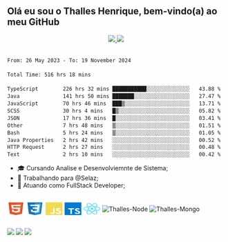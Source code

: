 ## Olá eu sou o Thalles Henrique, bem-vindo(a) ao meu GitHub

<div align="center">
  <a href="https://github.com/Thalles-HsA">
  <img height="180em" src="https://github-readme-stats.vercel.app/api?username=Thalles-HsA&show_icons=true&theme=radical&include_all_commits=true&count_private=true"/>
  <img height="180em" src="https://github-readme-stats.vercel.app/api/top-langs/?username=Thalles-HsA&exclude_repo=github-readme-stats,Pong,Freeway-JS&langs_count=5&theme=radical"/>
</div><br>
  
  <!--START_SECTION:waka-->

```txt
From: 26 May 2023 - To: 19 November 2024

Total Time: 516 hrs 18 mins

TypeScript        226 hrs 32 mins ███████████░░░░░░░░░░░░░░   43.88 %
Java              141 hrs 50 mins ███████░░░░░░░░░░░░░░░░░░   27.47 %
JavaScript        70 hrs 46 mins  ███▒░░░░░░░░░░░░░░░░░░░░░   13.71 %
SCSS              30 hrs 4 mins   █▒░░░░░░░░░░░░░░░░░░░░░░░   05.82 %
JSON              17 hrs 36 mins  █░░░░░░░░░░░░░░░░░░░░░░░░   03.41 %
Other             7 hrs 48 mins   ▒░░░░░░░░░░░░░░░░░░░░░░░░   01.51 %
Bash              5 hrs 24 mins   ▒░░░░░░░░░░░░░░░░░░░░░░░░   01.05 %
Java Properties   2 hrs 42 mins   ░░░░░░░░░░░░░░░░░░░░░░░░░   00.52 %
HTTP Request      2 hrs 27 mins   ░░░░░░░░░░░░░░░░░░░░░░░░░   00.48 %
Text              2 hrs 10 mins   ░░░░░░░░░░░░░░░░░░░░░░░░░   00.42 %
```

<!--END_SECTION:waka-->

  - 🎓 Cursando Analise e Desenvolviemnte de Sistema;
  - 🌱 Trabalhando para @Selaz;
  - 🎯 Atuando como FullStack Developer;
 
<div style="display: inline_block"><br>
  <img align="center" alt="Thalles-HTML" height="30" width="40" src="https://raw.githubusercontent.com/devicons/devicon/master/icons/html5/html5-original.svg">
  <img align="center" alt="Thalles-CSS" height="30" width="40" src="https://raw.githubusercontent.com/devicons/devicon/master/icons/css3/css3-original.svg">
  <img align="center" alt="Thalles-Js" height="30" width="40" src="https://raw.githubusercontent.com/devicons/devicon/master/icons/javascript/javascript-plain.svg">
  <img align="center" alt="Thalles-Ts" height="30" width="40" src="https://raw.githubusercontent.com/devicons/devicon/master/icons/typescript/typescript-plain.svg">
  <img align="center" alt="Thalles-React" height="30" width="40" src="https://raw.githubusercontent.com/devicons/devicon/master/icons/react/react-original.svg">
  <img align="center" alt="Thalles-Node" height="30" width="40" src="https://cdn.jsdelivr.net/gh/devicons/devicon/icons/nodejs/nodejs-original.svg" />
  <img align="center" alt="Thalles-Mongo" height="30" width="40" src="https://cdn.jsdelivr.net/gh/devicons/devicon/icons/mongodb/mongodb-original.svg" />
  
</div>

 ##
  
<div>
  <a href="https://www.linkedin.com/in/thalles-hsa" target="_blank"><img src="https://img.shields.io/badge/-LinkedIn-%230077B5?style=for-the-badge&logo=linkedin&logoColor=white" target="_blank"></a> 
  <a href="https://instagram.com/thalleshsa" target="_blank"><img src="https://img.shields.io/badge/-Instagram-%23E4405F?style=for-the-badge&logo=instagram&logoColor=white" target="_blank"></a>
  <a href = "mailto:thsa.henrique@gmail.com"><img src="https://img.shields.io/badge/-Gmail-%23333?style=for-the-badge&logo=gmail&logoColor=white" target="_blank"></a>
   
</div>
